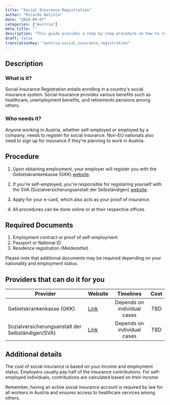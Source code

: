 ```yaml
---
title: "Social Insurance Registration"
author: "Ricardo Batista"
date: "2024-06-07"
categories: ["Austria"]
meta_title: ""
description: "This guide provides a step by step procedure on how to register for social insurance in Austria."
draft: false
translationKey: "austria-social_insurance_registration"
---
```


## Description
### What is it?
Social Insurance Registration entails enrolling in a country's social insurance system. Social Insurance provides various benefits such as healthcare, unemployment benefits, and retirements pensions among others. 

### Who needs it?
Anyone working in Austria, whether self-employed or employed by a company, needs to register for social insurance. Non-EU nationals also need to sign up for insurance if they're planning to work in Austria. 

## Procedure

1. Upon obtaining employment, your employer will register you with the Gebietskrankenkasse (GKK) [website](https://www.sozialversicherung.at/cdscontent/?contentid=10007.670707&portal=oegkkportal).

2. If you're self-employed, you're responsible for registering yourself with the SVA (Sozialversicherungsanstalt der Selbständigen) [website](https://www.sva.or.at/cdscontent/?contentid=10007.763672&portal=svaportal). 

3. Apply for your e-card, which also acts as your proof of insurance. 

4. All procedures can be done online or at their respective offices. 

## Required Documents

1. Employment contract or proof of self-employment
2. Passport or National ID
3. Residence registration (Meldezettel)

Please note that additional documents may be required depending on your nationality and employment status.

## Providers that can do it for you

| Provider        |     Website     |     Timelines    |       Cost      |
| --------------- | --------------- |  :-------------: | :-------------: |
| Gebietskrankenkasse (GKK)      |  [Link](https://www.sozialversicherung.at/cdscontent/?contentid=10007.670707&portal=oegkkportal)       |      Depends on individual cases      |        TBD       |
|Sozialversicherungsanstalt der Selbständigen(SVA) |  [Link](https://www.sva.or.at/cdscontent/?contentid=10007.763672&portal=svaportal)|Depends on individual cases|  TBD  |

## Additional details
The cost of social insurance is based on your income and employment status. Employers usually pay half of the insurance contributions. For self-employed individuals, contributions are calculated based on their income. 

Remember, having an active social insurance account is required by law for all workers in Austria and ensures access to healthcare services among others.